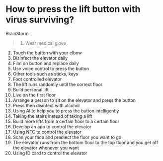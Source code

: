 # How to press the lift button with virus surviving?

BrainStorm


>1.	Wear medical glove
2.	Touch the button with your elbow
3.	Disinfect the elevator daily
4.	Film on button and replace daily
5.	Use voice control to press the button
6.	Other tools such as sticks, keys
7.	Foot controlled elevator
8.	The lift runs randomly until the correct floor
9.	Build personal lift
10.	Live on the first floor
11.	Arrange a person to sit on the elevator and press the button
12.	Press then disinfect with alcohol
13.	Using AI to help you to press the button intelligently
14. Taking the stairs instead of taking a lift
15. Build more lifts from a certain floor to a certain floor
16. Develop an app to control the elevator
17. Using NFC to control the elevator
18. Scan your face and prediect the floor you want to go
19. The elevator runs from the bottom floor to the top floor and you get off the elevator whenever you want
20.  Using ID card to control the elevator
